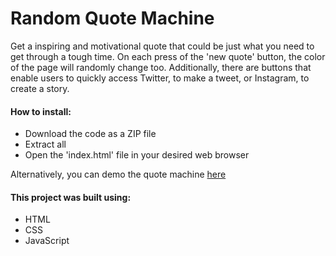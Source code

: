 # Random Quote Machine
Get a inspiring and motivational quote that could be just what you need to get through a tough time. On each press of the 'new quote' button, the color of the page will randomly change too. Additionally, there are buttons that enable users to quickly access Twitter, to make a tweet, or Instagram, to create a story.

#### How to install:
- Download the code as a ZIP file
- Extract all
- Open the 'index.html' file in your desired web browser

Alternatively, you can demo the quote machine [here](https://brajpatel.github.io/random-quote-machine/)

#### This project was built using:
- HTML
- CSS
- JavaScript
